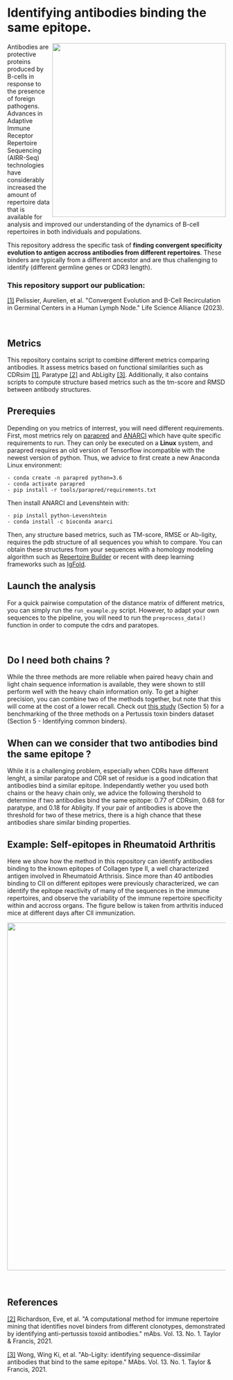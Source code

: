 # Identifying antibodies binding the same epitope.

<img align="right" src="https://github.com/Aurelien-Pelissier/Ab-binding/blob/main/img/binder.png" width=400>


Antibodies are protective proteins produced by B-cells in response to the presence of foreign pathogens. Advances in Adaptive Immune Receptor Repertoire Sequencing (AIRR-Seq) technologies have considerably increased the amount of repertoire data that is available for analysis and improved our understanding of the dynamics of B-cell repertoires in both individuals and populations. 

This repository address the specific task of **finding convergent specificity evolution to antigen accross antibodies from different repertoires**. These binders are typically from a different ancestor and are thus challenging to identify (different germline genes or CDR3 length).

### This repository support our publication:

[//]: <> (Pelissier, Aurelien, et al. "DOrnatien RHeumatoid arthirsis ACB model." BioRxiv 2022)

[[1]](https://www.life-science-alliance.org/content/6/11/e202301959) Pelissier, Aurelien, et al. "Convergent Evolution and B-Cell Recirculation in Germinal Centers in a Human Lymph Node." Life Science Alliance (2023).


&nbsp;


## Metrics

This repository contains script to combine different metrics comparing antibodies. It assess metrics based on functional similarities such as CDRsim [[1]](https://www.biorxiv.org/content/10.1101/2022.11.09.463832v9), Paratype [[2]](https://www.tandfonline.com/doi/full/10.1080/19420862.2020.1869406) and AbLigity [[3]](https://www.tandfonline.com/doi/full/10.1080/19420862.2021.1873478). Additionally, it also contains scripts to compute structure based metrics such as the tm-score and RMSD between antibody structures. 

## Prerequies

Depending on you metrics of interrest, you will need different requirements. First, most metrics rely on [parapred](https://github.com/eliberis/parapred) and [ANARCI](https://github.com/oxpig/ANARCI) which have quite specific requirements to run. They can only be executed on a **Linux** system, and parapred requires an old version of Tensorflow incompatible with the newest version of python. Thus, we advice to first create a new Anaconda Linux environment:

	- conda create -n parapred python=3.6
	- conda activate parapred
	- pip install -r tools/parapred/requirements.txt

Then install ANARCI and Levenshtein with:

	- pip install python-Levenshtein
	- conda install -c bioconda anarci


Then, any structure based metrics, such as TM-score, RMSE or Ab-ligity, requires the pdb structure of all sequences you whish to compare. You can obtain these structures from your sequences with a homology modeling algorithm such as [Repertoire Builder](https://sysimm.org/rep_builder/) or recent with deep learning frameworks such as [IgFold](https://www.nature.com/articles/s41467-023-38063-x). 

## Launch the analysis

For a quick pairwise computation of the distance matrix of different metrics, you can simply run the `run_example.py` script. 
However, to adapt your own sequences to the pipeline, you will need to run the `preprocess_data()` function in order to compute the cdrs and paratopes.

&nbsp;

## Do I need both chains ?

While the three methods are more reliable when paired heavy chain and light chain sequence information is available, they were shown to still perform well with the heavy chain information only. To get a higher precision, you can combine two of the methods together, but note that this will come at the cost of a lower recall. Check out [this study](https://www.biorxiv.org/content/biorxiv/early/2022/12/17/2022.11.09.463832/DC1/embed/media-1.pdf) (Section 5) for a benchmarking of the three methods on a Pertussis toxin binders dataset (Section 5 - Identifying common binders).

## When can we consider that two antibodies bind the same epitope ?
While it is a challenging problem, especially when CDRs have different lenght, a similar paratope and CDR set of residue is a good indication that antibodies bind a similar epitope. Independantly wether you used both chains or the heavy chain only, we advice the following thershold to determine if two antibodies bind the same epitope: 0.77 of CDRsim, 0.68 for paratype, and 0.18 for Abligity. If your pair of antibodies is above the threshold for two of these metrics, there is a high chance that these antibodies share similar binding properties.


## Example: Self-epitopes in Rheumatoid Arthritis

Here we show how the method in this repository can identify antibodies binding to the known epitopes of Collagen type II, a well characterized antigen involved in Rheumatoid Arthrisis. Since more than 40 antibodies binding to CII on different epitopes were previously characterized, we can identify the epitope reactivity of many of the sequences in the immune repertoires, and observe the variability of the immune repertoire specificity within and accross organs. The figure bellow is taken from arthritis induced mice at different days after CII immunization.

<img src="https://github.com/Aurelien-Pelissier/Ab-binding/blob/main/img/RAmice.png" width=800>

&nbsp;


## References
[[2]](https://www.tandfonline.com/doi/full/10.1080/19420862.2020.1869406) Richardson, Eve, et al. "A computational method for immune repertoire mining that identifies novel binders from different clonotypes, demonstrated by identifying anti-pertussis toxoid antibodies." mAbs. Vol. 13. No. 1. Taylor & Francis, 2021.

[[3]](https://www.tandfonline.com/doi/full/10.1080/19420862.2021.1873478) Wong, Wing Ki, et al. "Ab-Ligity: identifying sequence-dissimilar antibodies that bind to the same epitope." MAbs. Vol. 13. No. 1. Taylor & Francis, 2021.
